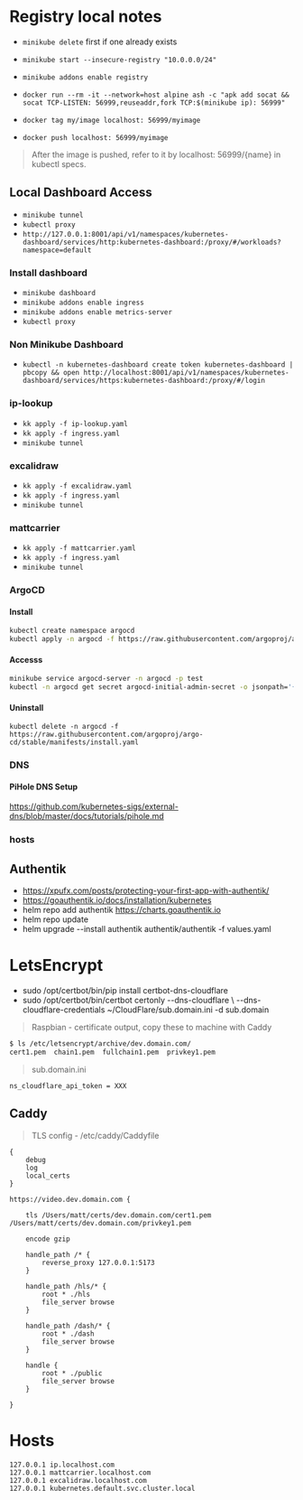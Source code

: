 # Registry local notes

- `minikube delete` first if one already exists
- `minikube start --insecure-registry "10.0.0.0/24"`

- `minikube addons enable registry`
- `docker run --rm -it --network=host alpine ash -c "apk add socat && socat TCP-LISTEN: 56999,reuseaddr,fork TCP:$(minikube ip): 56999"`
- `docker tag my/image localhost: 56999/myimage`
- `docker push localhost: 56999/myimage`

> After the image is pushed, refer to it by localhost: 56999/{name} in kubectl specs.

## Local Dashboard Access

- `minikube tunnel`
- `kubectl proxy`
- `http://127.0.0.1:8001/api/v1/namespaces/kubernetes-dashboard/services/http:kubernetes-dashboard:/proxy/#/workloads?namespace=default`

### Install dashboard

- `minikube dashboard`
- `minikube addons enable ingress`
- `minikube addons enable metrics-server`
- `kubectl proxy`

### Non Minikube Dashboard

- `kubectl -n kubernetes-dashboard create token kubernetes-dashboard | pbcopy && open http://localhost:8001/api/v1/namespaces/kubernetes-dashboard/services/https:kubernetes-dashboard:/proxy/#/login`

### ip-lookup

- `kk apply -f ip-lookup.yaml`
- `kk apply -f ingress.yaml`
- `minikube tunnel`

### excalidraw

- `kk apply -f excalidraw.yaml`
- `kk apply -f ingress.yaml`
- `minikube tunnel`

### mattcarrier

- `kk apply -f mattcarrier.yaml`
- `kk apply -f ingress.yaml`
- `minikube tunnel`

### ArgoCD

#### Install

```bash
kubectl create namespace argocd
kubectl apply -n argocd -f https://raw.githubusercontent.com/argoproj/argo-cd/stable/manifests/install.yaml
```

#### Accesss

```bash
minikube service argocd-server -n argocd -p test
kubectl -n argocd get secret argocd-initial-admin-secret -o jsonpath='{.data.password}' | base64 -d
```

#### Uninstall

`kubectl delete -n argocd -f https://raw.githubusercontent.com/argoproj/argo-cd/stable/manifests/install.yaml`

### DNS

#### PiHole DNS Setup
https://github.com/kubernetes-sigs/external-dns/blob/master/docs/tutorials/pihole.md


### hosts

## Authentik

- https://xpufx.com/posts/protecting-your-first-app-with-authentik/
- https://goauthentik.io/docs/installation/kubernetes
- helm repo add authentik https://charts.goauthentik.io
- helm repo update
- helm upgrade --install authentik authentik/authentik -f values.yaml

# LetsEncrypt
- sudo /opt/certbot/bin/pip install certbot-dns-cloudflare
- sudo /opt/certbot/bin/certbot certonly --dns-cloudflare \ 
  --dns-cloudflare-credentials ~/CloudFlare/sub.domain.ini -d sub.domain

> Raspbian - certificate output, copy these to machine with Caddy
```bash
$ ls /etc/letsencrypt/archive/dev.domain.com/
cert1.pem  chain1.pem  fullchain1.pem  privkey1.pem
```

> sub.domain.ini
```
ns_cloudflare_api_token = XXX
```

## Caddy

> TLS config - /etc/caddy/Caddyfile

```
{   
    debug
    log
    local_certs      
}

https://video.dev.domain.com {

    tls /Users/matt/certs/dev.domain.com/cert1.pem /Users/matt/certs/dev.domain.com/privkey1.pem

    encode gzip
    
    handle_path /* {
        reverse_proxy 127.0.0.1:5173
    }

    handle_path /hls/* {
        root * ./hls
        file_server browse
    }

    handle_path /dash/* {
        root * ./dash
        file_server browse
    }

    handle {
        root * ./public
        file_server browse
    }

}
```

# Hosts
```
127.0.0.1 ip.localhost.com 
127.0.0.1 mattcarrier.localhost.com
127.0.0.1 excalidraw.localhost.com 
127.0.0.1 kubernetes.default.svc.cluster.local
```